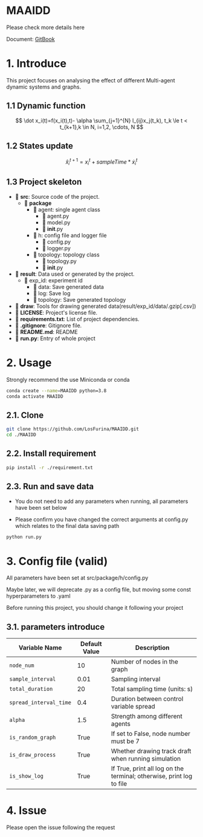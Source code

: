 # MAAIDD

Please check more details here

Document: [GitBook](https://losfurinas-organization.gitbook.io/maaidd/)

# 1. Introduce
This project focuses on analysing the effect of different Multi-agent dynamic systems and graphs.

## 1.1 Dynamic function

$$
\dot x_i(t)=f(x_i(t),t)- \alpha \sum_{j=1}^{N}  l_{ij}x_j(t_k), t_k \le t < t_{k+1},k \in N, i=1,2, \cdots, N
$$

## 1.2 States update

$$
\hat x_i^{t+1} = x_i^{t} + sampleTime * \dot x_i^{t}
$$

## 1.3 Project skeleton

- 📁 **src**: Source code of the project.
  - 📁 **package**
    - 📁 agent: single agent class
      - 📄 agent.py
      - 📄 model.py
      - 📄 __init__.py
    - 📁 h: config file and logger file
      - 📄 config.py
      - 📄 logger.py
    - 📁 topology: topology class
      - 📄 topology.py
      - 📄 __init__.py
- 📁 **result**: Data used or generated by the project.
  - 📁 exp_id: experiment id
    - 📁 data: Save generated data
    - 📁 log: Save log
    - 📁 topology: Save generated topology
- 📁 **draw**: Tools for drawing generated data(result/exp_id/data/.gzip[.csv])
- 📄 **LICENSE**: Project's license file.
- 📄 **requirements.txt**: List of project dependencies.
- 📄 **.gitignore**: Gitignore file.
- 📄 **README.md**: README
- 📄 **run.py**: Entry of whole project

# 2. Usage

Strongly recommend the use Miniconda or conda
```sh
conda create --name=MAAIDD python=3.8
conda activate MAAIDD
```

## 2.1. Clone
```sh
git clone https://github.com/LosFurina/MAAIDD.git
cd ./MAAIDD
```
## 2.2. Install requirement
```sh
pip install -r ./requirement.txt
```
## 2.3. Run and save data

- You do not need to add any parameters when running, all parameters have been set below

- Please confirm you have changed the correct arguments at config.py which relates to the final data saving path
```sh
python run.py
```

# 3. Config file (valid)

All parameters have been set at src/package/h/config.py

Maybe later, we will deprecate .py as a config file, but moving some const hyperparameters to .yaml

Before running this project, you should change it following your project

## 3.1. parameters introduce

| Variable Name        | Default Value | Description                                                |
|----------------------|---------------|------------------------------------------------------------|
| `node_num`           | 10            | Number of nodes in the graph                                |
| `sample_interval`    | 0.01          | Sampling interval                                          |
| `total_duration`     | 20            | Total sampling time (units: s)                              |
| `spread_interval_time`| 0.4           | Duration between control variable spread                   |
| `alpha`              | 1.5           | Strength among different agents                            |
| `is_random_graph`    | True          | If set to False, node number must be 7                      |
| `is_draw_process`    | True          | Whether drawing track draft when running simulation        |
| `is_show_log`        | True          | If True, print all log on the terminal; otherwise, print log to file |


# 4. Issue

Please open the issue following the request
